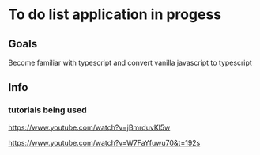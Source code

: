 # To do list application in progess

## Goals
Become familiar with typescript and convert vanilla javascript to typescript

## Info

### tutorials being used

https://www.youtube.com/watch?v=jBmrduvKl5w

https://www.youtube.com/watch?v=W7FaYfuwu70&t=192s


